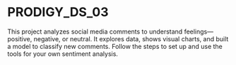 # PRODIGY_DS_03
This project analyzes social media comments to understand feelings—positive, negative, or neutral. It explores data, shows visual charts, and built a model to classify new comments. Follow the steps to set up and use the tools for your own sentiment analysis.
